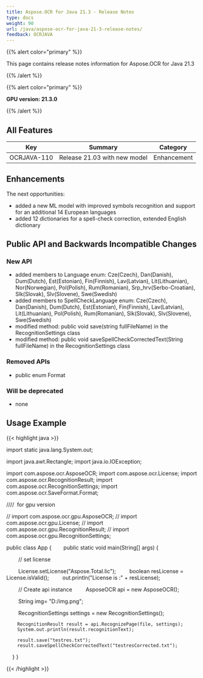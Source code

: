 ```yaml
---
title: Aspose.OCR for Java 21.3 - Release Notes
type: docs
weight: 90
url: /java/aspose-ocr-for-java-21-3-release-notes/
feedback: OCRJAVA
---
```


{{% alert color="primary" %}}

This page contains release notes information for Aspose.OCR for Java 21.3

{{% /alert %}}

{{% alert color="primary" %}}

**GPU version: 21.3.0**

{{% /alert %}}

## All Features

|Key|Summary|Category|
|---|---|---|
|OCRJAVA-110|Release 21.03 with new model|Enhancement|


## Enhancements

The next opportunities:

- added a new ML model with improved symbols recognition and support for an additional 14 European languages
- added 12 dictionaries for a spell-check correction, extended English dictionary

## Public API and Backwards Incompatible Changes

### New API

-  added members to Language enum: Cze(Czech), Dan(Danish), Dum(Dutch), Est(Estonian), Fin(Finnish), Lav(Latvian), Lit(Lithuanian), Nor(Norwegian), Pol(Polish), Rum(Romanian), Srp_hrv(Serbo-Croatian), Slk(Slovak), Slv(Slovene), Swe(Swedish)
 -  added members to SpellCheckLanguage enum: Cze(Czech), Dan(Danish), Dum(Dutch), Est(Estonian), Fin(Finnish), Lav(Latvian), Lit(Lithuanian), Pol(Polish), Rum(Romanian), Slk(Slovak), Slv(Slovene), Swe(Swedish)
-  modified method: public void save(string fullFileName)  in the RecognitionSettings class
-  modified method: public void saveSpellCheckCorrectedText(String fullFileName)  in the RecognitionSettings class



### Removed APIs

-  public enum Format


### Will be deprecated

- none

## Usage Example

{{< highlight java >}}

import static java.lang.System.out;

import java.awt.Rectangle;
import java.io.IOException;

import com.aspose.ocr.AsposeOCR;
import com.aspose.ocr.License;
import com.aspose.ocr.RecognitionResult;
import com.aspose.ocr.RecognitionSettings;
import com.aspose.ocr.SaveFormat.Format;

////  for gpu version

// import com.aspose.ocr.gpu.AsposeOCR;
// import com.aspose.ocr.gpu.License;
// import com.aspose.ocr.gpu.RecognitionResult;
// import com.aspose.ocr.gpu.RecognitionSettings;

public class App {
       public static void main(String[] args) {

        // set license    

        License.setLicense("Aspose.Total.lic");
        boolean resLicense = License.isValid();
        out.println("License is :" + resLicense);

        // Create api instance
        AsposeOCR api = new AsposeOCR();

        String img= "D:/img.png";		
		
        RecognitionSettings settings = new RecognitionSettings();
			
		RecognitionResult result = api.RecognizePage(file, settings);
		System.out.println(result.recognitionText);		
		
		result.save("testres.txt");
		result.saveSpellCheckCorrectedText("testresCorrected.txt");
    }
}

{{< /highlight >}}
